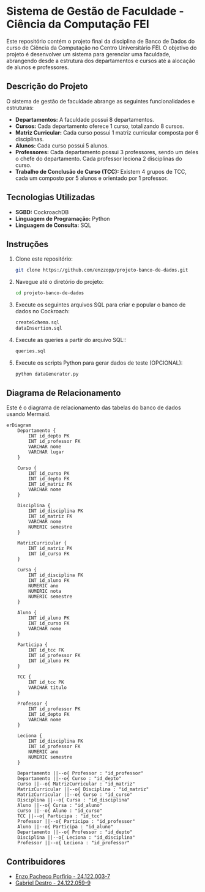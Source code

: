 # Sistema de Gestão de Faculdade - Ciência da Computação FEI

Este repositório contém o projeto final da disciplina de Banco de Dados do curso de Ciência da Computação no Centro Universitário FEI. O objetivo do projeto é desenvolver um sistema para gerenciar uma faculdade, abrangendo desde a estrutura dos departamentos e cursos até a alocação de alunos e professores.

## Descrição do Projeto

O sistema de gestão de faculdade abrange as seguintes funcionalidades e estruturas:

- **Departamentos:** A faculdade possui 8 departamentos.
- **Cursos:** Cada departamento oferece 1 curso, totalizando 8 cursos.
- **Matriz Curricular:** Cada curso possui 1 matriz curricular composta por 6 disciplinas.
- **Alunos:** Cada curso possui 5 alunos.
- **Professores:** Cada departamento possui 3 professores, sendo um deles o chefe do departamento. Cada professor leciona 2 disciplinas do curso.
- **Trabalho de Conclusão de Curso (TCC):** Existem 4 grupos de TCC, cada um composto por 5 alunos e orientado por 1 professor.

## Tecnologias Utilizadas

- **SGBD:** CockroachDB
- **Linguagem de Programação:** Python
- **Linguagem de Consulta:** SQL

## Instruções

1. Clone este repositório:
    ```bash
    git clone https://github.com/enzzopp/projeto-banco-de-dados.git
2. Navegue até o diretório do projeto:
    ```bash
    cd projeto-banco-de-dados
    ```
3. Execute os seguintes arquivos SQL para criar e popular o banco de dados no Cockroach:
    ```bash
    createSchema.sql
    dataInsertion.sql
    ```
4. Execute as queries a partir do arquivo SQL::
    ```bash
    queries.sql
    ```
5. Execute os scripts Python para gerar dados de teste (OPCIONAL):
    ```bash
    python dataGenerator.py
    ```
## Diagrama de Relacionamento

Este é o diagrama de relacionamento das tabelas do banco de dados usando Mermaid.

```mermaid
erDiagram
    Departamento {
        INT id_depto PK
        INT id_professor FK
        VARCHAR nome
        VARCHAR lugar
    }
    
    Curso {
        INT id_curso PK
        INT id_depto FK
        INT id_matriz FK
        VARCHAR nome
    }
    
    Disciplina {
        INT id_disciplina PK
        INT id_matriz FK
        VARCHAR nome
        NUMERIC semestre
    }
    
    MatrizCurricular {
        INT id_matriz PK
        INT id_curso FK
    }
    
    Cursa {
        INT id_disciplina FK
        INT id_aluno FK
        NUMERIC ano
        NUMERIC nota
        NUMERIC semestre
    }
    
    Aluno {
        INT id_aluno PK
        INT id_curso FK
        VARCHAR nome
    }
    
    Participa {
        INT id_tcc FK
        INT id_professor FK
        INT id_aluno FK
    }
    
    TCC {
        INT id_tcc PK
        VARCHAR titulo
    }
    
    Professor {
        INT id_professor PK
        INT id_depto FK
        VARCHAR nome
    }
    
    Leciona {
        INT id_disciplina FK
        INT id_professor FK
        NUMERIC ano
        NUMERIC semestre
    }

    Departamento ||--o{ Professor : "id_professor"
    Departamento ||--o{ Curso : "id_depto"
    Curso ||--o{ MatrizCurricular : "id_matriz"
    MatrizCurricular ||--o{ Disciplina : "id_matriz"
    MatrizCurricular ||--o{ Curso : "id_curso"
    Disciplina ||--o{ Cursa : "id_disciplina"
    Aluno ||--o{ Cursa : "id_aluno"
    Curso ||--o{ Aluno : "id_curso"
    TCC ||--o{ Participa : "id_tcc"
    Professor ||--o{ Participa : "id_professor"
    Aluno ||--o{ Participa : "id_aluno"
    Departamento ||--o{ Professor : "id_depto"
    Disciplina ||--o{ Leciona : "id_disciplina"
    Professor ||--o{ Leciona : "id_professor"
```

## Contribuidores

- [Enzo Pacheco Porfirio - 24.122.003-7](https://github.com/enzzopp)
- [Gabriel Destro - 24.122.059-9](https://github.com/httpDerpyy)
